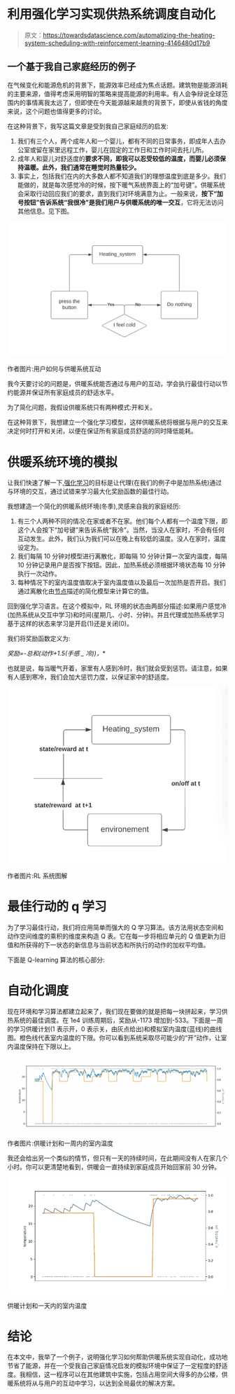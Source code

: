 # 利用强化学习实现供热系统调度自动化

> 原文：<https://towardsdatascience.com/automatizing-the-heating-system-scheduling-with-reinforcement-learning-4146480d17b9>

## 一个基于我自己家庭经历的例子

在气候变化和能源危机的背景下，能源效率已经成为焦点话题。建筑物是能源消耗的主要来源，值得考虑采用明智的策略来提高能源的利用率。有人会争辩说全球范围内的事情离我太远了，但即使在今天能源越来越贵的背景下，即使从省钱的角度来说，这个问题也值得更多的讨论。

在这种背景下，我写这篇文章是受到我自己家庭经历的启发:

1.  我们有三个人，两个成年人和一个婴儿，都有不同的日常事务，即成年人去办公室或留在家里远程工作，婴儿在固定的工作日和工作时间去托儿所。
2.  成年人和婴儿对舒适度的**要求不同，即我可以忍受较低的温度，而婴儿必须保持温暖。此外，我们通常在睡觉时热量较少。**
3.  事实上，包括我们在内的大多数人都不知道我们的理想温度到底是多少。我们能做的，就是每次感觉冷的时候，按下暖气系统界面上的“加号键”。供暖系统会采取行动回应我们的要求，直到我们对环境满意为止。一般来说，**按下“加号按钮”告诉系统“我很冷”是我们用户与供暖系统的唯一交互**，它将无法访问其他信息。见下图。

![](img/30152e01108ce9dd55f0942fdd963db3.png)

作者图片:用户如何与供暖系统互动

我今天要讨论的问题是，供暖系统能否通过与用户的互动，学会执行最佳行动以节约能源并保证所有家庭成员的舒适水平。

为了简化问题，我假设供暖系统只有两种模式:开和关。

在这种背景下，我想建立一个强化学习模型，这样供暖系统将根据与用户的交互来决定何时打开和关闭，以便在保证所有家庭成员舒适的同时降低能耗。

# 供暖系统环境的模拟

让我们快速了解一下,[强化学习](https://en.wikipedia.org/wiki/Reinforcement_learning#Introduction)的目标是让代理(在我们的例子中是加热系统)通过与环境的交互，通过试错来学习最大化奖励函数的最佳行动。

我想建造一个简化的供暖系统环境(冬季),灵感来自我的家庭经历:

1.  有三个人两种不同的情况:在家或者不在家。他们每个人都有一个温度下限，即这个人会按下“加号键”来告诉系统“我冷”。当然，当没人在家时，不会有任何互动发生。此外，我们认为我们可以在晚上有较低的温度。没人在家时，温度设定为。
2.  我们每隔 10 分钟对模型进行离散化，即每隔 10 分钟计算一次室内温度，每隔 10 分钟记录用户是否按下按钮。因此，加热系统必须根据环境状态每 10 分钟执行一次动作。
3.  每种情况下的室内温度值取决于室内温度值以及最后一次加热是否开启。我们通过离散化由[节点](https://www.researchgate.net/publication/325614742_A_Dynamic_Model_for_Indoor_Temperature_Prediction_in_Buildings)描述的简化模型来计算它的值。

回到强化学习语言。在这个模拟中，RL 环境的状态由两部分描述:如果用户感觉冷(加热系统从交互中学习)和时间(星期几、小时、分钟)。并且代理或加热系统学习基于这样的状态来学习是开启(1)还是关闭(0)。

我们将奖励函数定义为:

**奖励=-总和(动作+1.5*(手感 _ 冷))，**

也就是说，每当暖气开着，家里有人感到冷时，我们就会受到惩罚。请注意，如果有人感到寒冷，我们会加大惩罚力度，以保证家中的舒适度。

![](img/595820ba9ea9beebab1bcee1b4d93770.png)

作者图片:RL 系统图解

# 最佳行动的 q 学习

为了学习最佳行动，我们将应用简单而强大的 Q 学习算法。该方法用状态空间和动作空间维度的乘积的维度来构造 Q 表。它在每一步将相应单元的 Q 值更新为旧值和所获得的下一状态的新信息与当前状态和所执行的动作的加权平均值。

下面是 Q-learning 算法的核心部分:

# 自动化调度

现在环境和学习算法都建立起来了，我们现在要做的就是把每一块拼起来，学习供热系统的最佳调度。在 1e4 训练周期后，奖励从-1173 增加到-533。下面是一周的学习供暖计划(1 表示开，0 表示关，由灰点给出)和模拟室内温度(蓝线)的曲线图。橙色线代表室内温度的下限。你可以看到系统采取尽可能少的“开”动作，让室内温度保持在下限以上。

![](img/a6c934c08fab464bc8b586a9a3d47844.png)

作者图片:供暖计划和一周内的室内温度

我还会给出另一个类似的情节，但只有一天的持续时间，在此期间没有人在家几个小时。你可以更清楚地看到，供暖会一直持续到家庭成员开始回家前 30 分钟。

![](img/bc28e38d354fcf8277cd23687e75b486.png)

供暖计划和一天内的室内温度

# 结论

在本文中，我举了一个例子，说明强化学习如何帮助供暖系统实现自动化，成功地节省了能源，并在一个受我自己家庭情况启发的模拟环境中保证了一定程度的舒适度。我相信，这一程序可以在其他建筑中实施，包括占用空间大得多的办公楼，供暖系统将从与用户的互动中学习，以达到全局最优的解决方案。